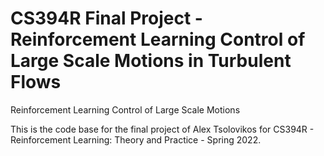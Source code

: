 # CS394R Final Project - Reinforcement Learning Control of Large Scale Motions in Turbulent Flows
Reinforcement Learning Control of Large Scale Motions

This is the code base for the final project of Alex Tsolovikos for CS394R - Reinforcement Learning: Theory and Practice - Spring 2022.
